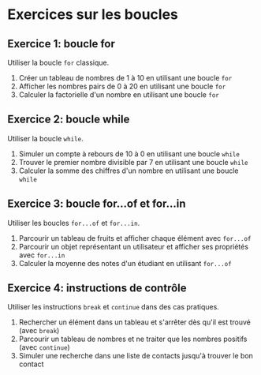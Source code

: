 # Exercices sur les boucles

## Exercice 1: boucle for

Utiliser la boucle `for` classique.

1. Créer un tableau de nombres de 1 à 10 en utilisant une boucle `for`
2. Afficher les nombres pairs de 0 à 20 en utilisant une boucle `for`
3. Calculer la factorielle d'un nombre en utilisant une boucle `for`

## Exercice 2: boucle while

Utiliser la boucle `while`.

1. Simuler un compte à rebours de 10 à 0 en utilisant une boucle `while`
2. Trouver le premier nombre divisible par 7 en utilisant une boucle `while`
3. Calculer la somme des chiffres d'un nombre en utilisant une boucle `while`

## Exercice 3: boucle for...of et for...in

Utiliser les boucles `for...of` et `for...in`.

1. Parcourir un tableau de fruits et afficher chaque élément avec `for...of`
2. Parcourir un objet représentant un utilisateur et afficher ses propriétés avec `for...in`
3. Calculer la moyenne des notes d'un étudiant en utilisant `for...of`

## Exercice 4: instructions de contrôle

Utiliser les instructions `break` et `continue` dans des cas pratiques.

1. Rechercher un élément dans un tableau et s'arrêter dès qu'il est trouvé (avec `break`)
2. Parcourir un tableau de nombres et ne traiter que les nombres positifs (avec `continue`)
3. Simuler une recherche dans une liste de contacts jusqu'à trouver le bon contact
